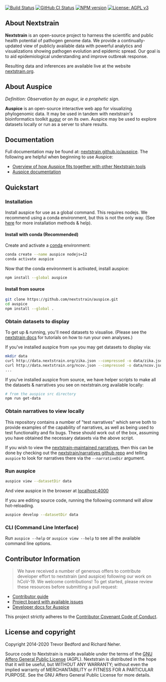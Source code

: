 [![Build Status](https://travis-ci.com/nextstrain/auspice.svg?branch=master)](https://travis-ci.com/nextstrain/auspice)
[![GitHub CI Status](https://travis-ci.com/nextstrain/auspice.svg?branch=master)](https://github.com/nextstrain/auspice/actions?query=workflow%3Aci)
[![NPM version](https://img.shields.io/npm/v/auspice.svg?style=flat)](https://www.npmjs.com/package/auspice)
[![License: AGPL v3](https://img.shields.io/badge/License-AGPL%20v3-blue.svg)](https://www.gnu.org/licenses/agpl-3.0)

## About Nextstrain

**Nextstrain** is an open-source project to harness the scientific and public health potential of pathogen genome data.
We provide a continually-updated view of publicly available data with powerful analytics and visualizations showing pathogen evolution and epidemic spread.
Our goal is to aid epidemiological understanding and improve outbreak response.

Resulting data and inferences are available live at the website [nextstrain.org](https://nextstrain.org).

## About Auspice

*Definition: Observation by an augur, ie a prophetic sign.*

**Auspice** is an open-source interactive web app for visualizing phylogenomic data.
It may be used in tandem with nextstrain's bioinformatics toolkit [augur](https://github.com/nextstrain/augur) or on its own.
Auspice may be used to explore datasets locally or run as a server to share results.

## Documentation

Full documentation may be found at: [nextstrain.github.io/auspice](https://nextstrain.github.io/auspice).
The following are helpful when beginning to use Auspice:

* [Overview of how Auspice fits together with other Nextstrain tools](https://nextstrain.org/docs/getting-started/introduction#open-source-tools-for-the-community)  
* [Auspice documentation](https://nextstrain.github.io/auspice/introduction/overview)

## Quickstart

### Installation

Install auspice for use as a global command.
This requires nodejs.
We recommend using a conda environment, but this is not the only way.
(See [here](https://nextstrain.github.io/auspice/introduction/install) for more installation methods & help).

#### Install with conda (Recommended)

Create and activate a [conda](https://docs.conda.io) environment:

```bash
conda create --name auspice nodejs=12
conda activate auspice
```

Now that the conda environment is activated, install auspice:

```bash
npm install --global auspice
```

#### Install from source

```bash
git clone https://github.com/nextstrain/auspice.git
cd auspice
npm install --global .
```

### Obtain datasets to display

To get up & running, you'll need datasets to visualise.
(Please see the [nextstrain docs](https://nextstrain.org/docs/) for tutorials on how to run your own analyses.)

If you've installed auspice from `npm` you may get datasets to display via:

```bash
mkdir data
curl http://data.nextstrain.org/zika.json --compressed -o data/zika.json
curl http://data.nextstrain.org/ncov.json --compressed -o data/ncov.json
...
```

If you've installed auspice from source, we have helper scripts to make all the datasets & narratives you see on nextstrain.org available locally:

```bash
# from the auspice src directory
npm run get-data
```

### Obtain narratives to view locally

This repository contains a number of "test narratives" which serve both to provide examples of the capability of narratives, as well as being used to test functionality and fix bugs. 
These should work out of the box, assuming you have obtained the necessary datasets via the above script.

If you wish to view the [nextstrain-maintained narratives](https://nextstrain.org/docs/contributing/sharing-data), then this can be done by checking out the [nextstrain/narratives github repo](github.com/nextstrain/narratives) and telling `auspice` to look for narratives there via the `--narrativeDir` argument.


### Run auspice

```bash
auspice view --datasetDir data
```

And view auspice in the browser at [localhost:4000](http://localhost:4000)

If you are editing source code, running the following command will allow hot-reloading.

```bash
auspice develop --datasetDir data
```

### CLI (Command Line Interface)

Run `auspice --help` or `auspice view --help` to see all the available command line options.

## Contributor Information

> We have received a number of generous offers to contribute developer effort to nextstrain (and auspice) following our work on hCoV-19. We welcome contributions! To get started, please review these resources before submitting a pull request:

* [Contributor guide](https://github.com/nextstrain/.github/blob/master/CONTRIBUTING.md)  
* [Project board with available issues](https://github.com/orgs/nextstrain/projects/5)
* [Developer docs for Auspice](./DEV_DOCS.md)  

This project strictly adheres to the [Contributor Covenant Code of Conduct](https://github.com/nextstrain/.github/blob/master/CODE_OF_CONDUCT.md).

## License and copyright

Copyright 2014-2020 Trevor Bedford and Richard Neher.

Source code to Nextstrain is made available under the terms of the [GNU Affero General Public License](LICENSE.txt) (AGPL). Nextstrain is distributed in the hope that it will be useful, but WITHOUT ANY WARRANTY; without even the implied warranty of MERCHANTABILITY or FITNESS FOR A PARTICULAR PURPOSE.  See the GNU Affero General Public License for more details.
